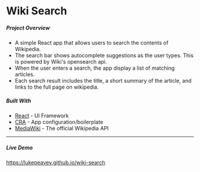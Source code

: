 Wiki Search
==================

##### Project Overview
- A simple React app that allows users to search the contents of Wikipedia.
- The search bar shows autocomplete suggestions as the user types. This is powered by Wiki's opensearch api.
- When the user enters a search, the app display a list of matching articles.
- Each search result includes the title, a short summary of the article, and links to the full page on wikipedia.

##### Built With
- [React](https://facebook.github.io/react/) - UI Framework
- [CRA](https://github.com/facebookincubator/create-react-app) - App configuration/boilerplate
- [MediaWiki](https://www.mediawiki.org/wiki/API:Main_page) - The official Wikipedia API
--------
##### Live Demo
https://lukepeavey.github.io/wiki-search
